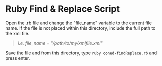 Ruby Find & Replace Script
==============

Open the .rb file and change the "file_name" variable to the current file name. If the file is not placed within this directory, include the full path to the xml file.
>_i.e. file_name = "/path/to/my/xmlfile.xml"_

Save the file and from this directory, type `ruby coned-findReplace.rb` and press enter.
